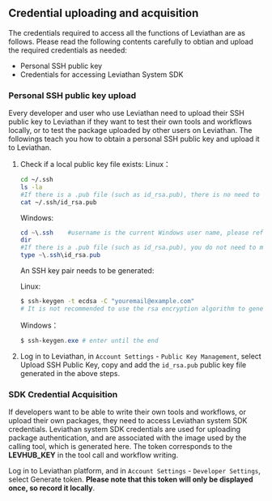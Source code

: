 ## Credential uploading and acquisition

The credentials required to access all the functions of Leviathan are as follows. Please read the following contents carefully to obtian and upload the required credentials as needed:
* Personal SSH public key
* Credentials for accessing Leviathan System SDK


### Personal SSH public key upload

Every developer and user who use Leviathan need to upload their SSH public key to Leviathan if they want to test their own tools and workflows locally, or to test the package uploaded by other users on Leviathan. The followings teach you how to obtain a personal SSH public key and upload it to Leviathan.

1. Check if a local public key file exists:
   Linux：

   ```bash
   cd ~/.ssh
   ls -la
   #If there is a .pub file (such as id_rsa.pub), there is no need to generate the SSH public key again.
   cat ~/.ssh/id_rsa.pub
   ```

   Windows:

   ```powershell
   cd ~\.ssh	#username is the current Windows user name, please refer to Leviathan Documentation.
   dir
   #If there is a .pub file (such as id_rsa.pub), you do not need to make the SSH public key again.
   type ~\.ssh\id_rsa.pub
   ```

   An SSH key pair needs to be generated:

   Linux:

   ```bash
   $ ssh-keygen -t ecdsa -C "youremail@example.com"
   # It is not recommended to use the rsa encryption algorithm to generate a key pair, ecdsa is more secure and is supported by the new version of OpenSSL.
   ```

   Windows：

   ```powershell
   $ ssh-keygen.exe # enter until the end
   ```



3. Log in to Leviathan, in `Account Settings` - `Public Key Management`, select Upload SSH Public Key, copy and add the `id_rsa.pub` public key file generated in the above steps.



### SDK Credential Acquisition

If developers want to be able to write their own tools and workflows, or upload their own packages, they need to access Leviathan system SDK credentials. Leviathan system SDK credentials are used for uploading package authentication, and are associated with the image used by the calling tool, which is generated here. The token corresponds to the  **LEVHUB_KEY** in the tool call and workflow writing. 

Log in to Leviathan platform, and in `Account Settings` - `Developer Settings`, select Generate token. **Please note that this token will only be displayed once, so record it locally**.
